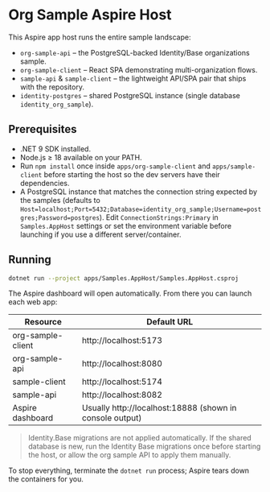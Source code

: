 # Org Sample Aspire Host

This Aspire app host runs the entire sample landscape:

- `org-sample-api` – the PostgreSQL-backed Identity/Base organizations sample.
- `org-sample-client` – React SPA demonstrating multi-organization flows.
- `sample-api` & `sample-client` – the lightweight API/SPA pair that ships with the repository.
- `identity-postgres` – shared PostgreSQL instance (single database `identity_org_sample`).

## Prerequisites
- .NET 9 SDK installed.
- Node.js ≥ 18 available on your PATH.
- Run `npm install` once inside `apps/org-sample-client` and `apps/sample-client` before starting the host so the dev servers have their dependencies.
- A PostgreSQL instance that matches the connection string expected by the samples (defaults to `Host=localhost;Port=5432;Database=identity_org_sample;Username=postgres;Password=postgres`). Edit `ConnectionStrings:Primary` in `Samples.AppHost` settings or set the environment variable before launching if you use a different server/container.

## Running
```bash
dotnet run --project apps/Samples.AppHost/Samples.AppHost.csproj
```

The Aspire dashboard will open automatically. From there you can launch each web app:

| Resource | Default URL |
| --- | --- |
| org-sample-client | http://localhost:5173 |
| org-sample-api | http://localhost:8080 |
| sample-client | http://localhost:5174 |
| sample-api | http://localhost:8082 |
| Aspire dashboard | Usually http://localhost:18888 (shown in console output) |

> Identity.Base migrations are not applied automatically. If the shared database is new, run the Identity Base migrations once before starting the host, or allow the org sample API to apply them manually.

To stop everything, terminate the `dotnet run` process; Aspire tears down the containers for you.
